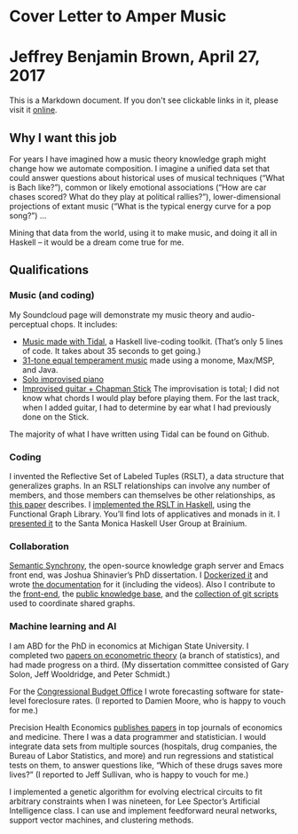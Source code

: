 # Cover Letter to Amper Music
# Jeffrey Benjamin Brown, April 27, 2017

This is a Markdown document. If you don't see clickable links in it, please visit it [online](http://www.github.com/jeffreybenjaminbrown/play/haskell-music-cover-letter.md).


## Why I want this job

For years I have imagined how a music theory knowledge graph might change how we automate composition. I imagine a unified data set that could answer questions about historical uses of musical techniques (“What is Bach like?”), common or likely emotional associations (“How are car chases scored? What do they play at political rallies?”), lower-dimensional projections of extant music (“What is the typical energy curve for a pop song?”) … 

Mining that data from the world, using it to make music, and doing it all in Haskell – it would be a dream come true for me. 

## Qualifications
### Music (and coding)
My Soundcloud page will demonstrate my music theory and audio-perceptual chops. It includes:
* [Music made with Tidal](https://soundcloud.com/jeffrey-benjamin-brown/this-name-will-change), a Haskell live-coding toolkit. (That’s only 5 lines of code. It takes about 35 seconds to get going.)
* [31-tone equal temperament music](https://soundcloud.com/jeffrey-benjamin-brown/for-the-duration-of-a-life) made using a monome, Max/MSP, and Java.
* [Solo improvised piano](https://soundcloud.com/jeffrey-benjamin-brown/2016-02-17a)
* [Improvised guitar + Chapman Stick](https://soundcloud.com/jeffrey-benjamin-brown/2015-05-19a)
The improvisation is total; I did not know what chords I would play before playing them. For the last track, when I added guitar, I had to determine by ear what I had previously done on the Stick.

The  majority of what I have written using Tidal can be found on Github.

### Coding
I invented the Reflective Set of Labeled Tuples (RSLT), a data structure that generalizes graphs. In an RSLT relationships can involve any number of members, and those members can themselves be other relationships, as [this paper](https://github.com/JeffreyBenjaminBrown/digraphs-with-text/blob/master/introduction/the_rslt%2C_why_and_how/it.pdf) describes. I [implemented the RSLT in Haskell](https://github.com/JeffreyBenjaminBrown/digraphs-with-text/), using the Functional Graph Library. You’ll find lots of applicatives and monads in it. I [presented it](https://www.youtube.com/watch?v=lJ7_vMhfm5Y) to the Santa Monica Haskell User Group at Brainium.

### Collaboration
[Semantic Synchrony](https://github.com/synchrony/), the open-source knowledge graph server and Emacs front end, was Joshua Shinavier’s PhD dissertation. I [Dockerized it](https://github.com/synchrony/docker-smsn) and wrote [the documentation](https://github.com/synchrony/smsn/wiki) for it (including the videos). Also I contribute to the [front-end](https://github.com/synchrony/smsn-mode), the [public knowledge base](https://github.com/synchrony/data-public), and the [collection of git scripts](https://github.com/synchrony/git-smsn) used to coordinate shared graphs.

### Machine learning and AI
I am ABD for the PhD in economics at Michigan State University. I completed two [papers on econometric theory](https://msu.edu/~brown202/edu.html) (a branch of statistics), and had made progress on a third. (My dissertation committee consisted of Gary Solon, Jeff Wooldridge, and Peter Schmidt.)

For the [Congressional Budget Office](https://www.cbo.gov/) I wrote forecasting software for state-level foreclosure rates. (I reported to Damien Moore, who is happy to vouch for me.)

Precision Health Economics [publishes papers](https://www.precisionhealtheconomics.com/publications) in top journals of economics and medicine. There I was a data programmer and statistician. I would integrate data sets from multiple sources (hospitals, drug companies, the Bureau of Labor Statistics, and more) and run regressions and statistical tests on them, to answer questions like, “Which of these drugs saves more lives?” (I reported to Jeff Sullivan, who is happy to vouch for me.)

I implemented a genetic algorithm for evolving electrical circuits to fit arbitrary constraints when I was nineteen, for Lee Spector’s Artificial Intelligence class. I can use and implement feedforward neural networks, support vector machines, and clustering methods.

